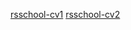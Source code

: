 [rsschool-cv1](https://durusbeks.github.io/rsschool-cv/cv)
[rsschool-cv2](https://durusbeks.github.io/rsschool-cv/)